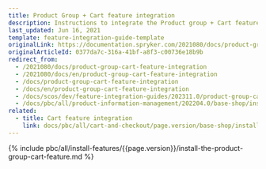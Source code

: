```yaml
---
title: Product Group + Cart feature integration
description: Instructions to integrate the Product group + Cart feature into a Spryker project.
last_updated: Jun 16, 2021
template: feature-integration-guide-template
originalLink: https://documentation.spryker.com/2021080/docs/product-group-cart-feature-integration
originalArticleId: 0377da7c-316a-41bf-a8f3-c00736e18b9b
redirect_from:
  - /2021080/docs/product-group-cart-feature-integration
  - /2021080/docs/en/product-group-cart-feature-integration
  - /docs/product-group-cart-feature-integration
  - /docs/en/product-group-cart-feature-integration
  - /docs/scos/dev/feature-integration-guides/202311.0/product-group-cart-feature-integration.html
  - /docs/pbc/all/product-information-management/202204.0/base-shop/install-and-upgrade/install-features/install-the-product-group-cart-feature.html
related:
  - title: Cart feature integration
    link: docs/pbc/all/cart-and-checkout/page.version/base-shop/install-and-upgrade/install-features/install-the-cart-feature.html
---
```


{% include pbc/all/install-features/{{page.version}}/install-the-product-group-cart-feature.md %} <!-- To edit, see /_includes/pbc/all/install-features/202311.0/install-the-product-group-cart-feature.md -->

